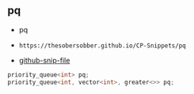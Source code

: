 
## pq

- pq
- ```
  https://thesobersobber.github.io/CP-Snippets/pq
  ```
- [github-snip-file](https://github.com/theSoberSobber/CP-Snippets/blob/main/snippets.json#L1387)

```cpp
priority_queue<int> pq;
priority_queue<int, vector<int>, greater<>> pq;
```
